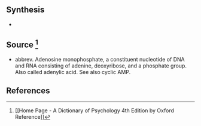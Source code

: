 ## Synthesis
- 
## Source [^1]
- abbrev. Adenosine monophosphate, a constituent nucleotide of DNA and RNA consisting of adenine, deoxyribose, and a phosphate group. Also called adenylic acid. See also cyclic AMP.
## References

[^1]: [[Home Page - A Dictionary of Psychology 4th Edition by Oxford Reference]]